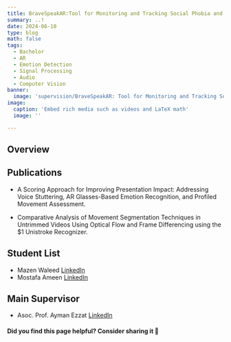 ```yaml
---
title: BraveSpeakAR:Tool for Monitoring and Tracking Social Phobia and Anxiety Using Augmented Reality
summary: ..!
date: 2024-06-10
type: blog
math: false
tags:
  - Bachelor
  - AR
  - Emotion Detection
  - Signal Processing
  - Audio
  - Computer Vision
banner:
  image: 'supervision/BraveSpeakAR: Tool for Monitoring and Tracking Social Phobia and Anxiety Using Augmented Reality/featured.jpg'
image:
  caption: 'Embed rich media such as videos and LaTeX math'
  image: ''

---
```


<!-- Project Description -->

## Overview

## Publications
- A Scoring Approach for Improving Presentation Impact: Addressing Voice Stuttering, AR Glasses-Based Emotion Recognition, and Profiled Movement Assessment. 

- Comparative Analysis of Movement Segmentation Techniques in Untrimmed Videos Using Optical Flow and Frame Differencing using the $1 Unistroke Recognizer.

## Student List
- Mazen Waleed [LinkedIn](https://www.linkedin.com/in/mazen-walid-225582208/)
- Mostafa Ameen [LinkedIn](https://www.linkedin.com/in/mostafa-ameen-72511a1bb/)

## Main Supervisor
- Asoc. Prof. Ayman Ezzat [LinkedIn](https://www.linkedin.com/in/ayman4/)

#### Did you find this page helpful? Consider sharing it 🙌
